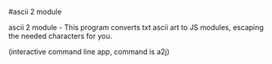 #ascii 2 module

ascii 2 module - This program converts txt ascii art to JS modules, escaping the needed characters for you.

(interactive command line app, command is a2j)
